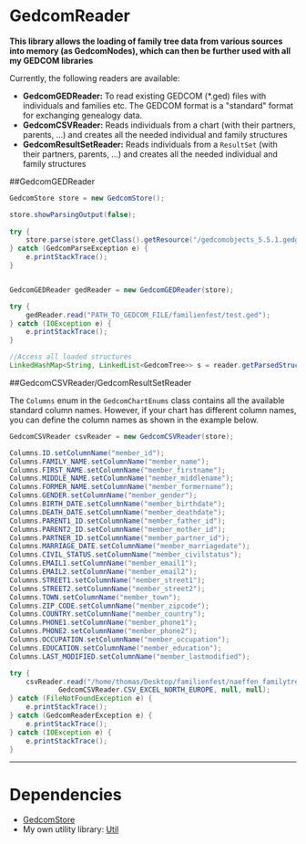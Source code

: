 # GedcomReader

**This library allows the loading of family tree data from various sources into memory (as GedcomNodes), which can then be further used with all my GEDCOM libraries**

Currently, the following readers are available:

* **GedcomGEDReader:** To read existing GEDCOM (*.ged) files with individuals and families etc. The GEDCOM format is a "standard" format for exchanging genealogy data.
* **GedcomCSVReader:** Reads individuals from a chart (with their partners, parents, ...) and creates all the needed individual and family structures
* **GedcomResultSetReader:** Reads individuals from a `ResultSet` (with their partners, parents, ...) and creates all the needed individual and family structures



##GedcomGEDReader

```java
GedcomStore store = new GedcomStore();

store.showParsingOutput(false);
		
try {
	store.parse(store.getClass().getResource("/gedcomobjects_5.5.1.gedg").getPath());
} catch (GedcomParseException e) {
	e.printStackTrace();
}


GedcomGEDReader gedReader = new GedcomGEDReader(store);

try {
	gedReader.read("PATH_TO_GEDCOM_FILE/familienfest/test.ged");
} catch (IOException e) {
	e.printStackTrace();
}

//Access all loaded structures
LinkedHashMap<String, LinkedList<GedcomTree>> s = reader.getParsedStructures();

```



##GedcomCSVReader/GedcomResultSetReader

The `Columns` enum in the `GedcomChartEnums` class contains all the available standard column names. However, if your chart has different column names, you can define the column names as shown in the example below.

```java
GedcomCSVReader csvReader = new GedcomCSVReader(store);

Columns.ID.setColumnName("member_id");
Columns.FAMILY_NAME.setColumnName("member_name");
Columns.FIRST_NAME.setColumnName("member_firstname");
Columns.MIDDLE_NAME.setColumnName("member_middlename");
Columns.FORMER_NAME.setColumnName("member_formername");
Columns.GENDER.setColumnName("member_gender");
Columns.BIRTH_DATE.setColumnName("member_birthdate");
Columns.DEATH_DATE.setColumnName("member_deathdate");
Columns.PARENT1_ID.setColumnName("member_father_id");
Columns.PARENT2_ID.setColumnName("member_mother_id");
Columns.PARTNER_ID.setColumnName("member_partner_id");
Columns.MARRIAGE_DATE.setColumnName("member_marriagedate");
Columns.CIVIL_STATUS.setColumnName("member_civilstatus");
Columns.EMAIL1.setColumnName("member_email1");
Columns.EMAIL2.setColumnName("member_email2");
Columns.STREET1.setColumnName("member_street1");
Columns.STREET2.setColumnName("member_street2");
Columns.TOWN.setColumnName("member_town");
Columns.ZIP_CODE.setColumnName("member_zipcode");
Columns.COUNTRY.setColumnName("member_country");
Columns.PHONE1.setColumnName("member_phone1");
Columns.PHONE2.setColumnName("member_phone2");
Columns.OCCUPATION.setColumnName("member_occupation");
Columns.EDUCATION.setColumnName("member_education");
Columns.LAST_MODIFIED.setColumnName("member_lastmodified");

try {
	csvReader.read("/home/thomas/Desktop/familienfest/naeffen_familytree.csv", 
			GedcomCSVReader.CSV_EXCEL_NORTH_EUROPE, null, null);
} catch (FileNotFoundException e) {
	e.printStackTrace();
} catch (GedcomReaderException e) {
	e.printStackTrace();
} catch (IOException e) {
	e.printStackTrace();
}
```



********************************************************************************************************


# Dependencies
* [GedcomStore](http://github.com/thnaeff/GedcomStore)
* My own utility library: [Util](http://github.com/thnaeff/Util)

